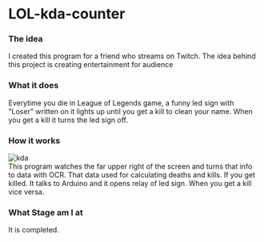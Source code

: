 # LOL-kda-counter

### The idea  
I created this program for a friend who streams on Twitch. The idea behind this project is creating entertainment for audience
  
### What it does  
Everytime you die in League of Legends game, a funny led sign with "Loser" written on it lights up until you get a kill to clean your name. When you get a kill it turns the led sign off.
  
### How it works  
![kda](https://user-images.githubusercontent.com/109021192/180613436-c98d13be-d80b-42db-8f3a-8506bc3745dc.jpg)  
This program watches the far upper right of the screen and turns that info to data with OCR. That data used for calculating deaths and kills. If you get killed. It talks to Arduino and it opens relay of led sign. When you get a kill vice versa.
  
### What Stage am I at  
It is completed.
